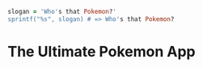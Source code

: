 ```ruby
slogan = 'Who's that Pokemon?'
sprintf("%s", slogan) # => Who's that Pokemon?
```

# The Ultimate Pokemon App
